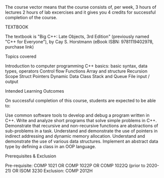 The course vector means that the course consists of, per week,
3 hours of lectures
2 hours of lab excercises
and it gives you 4 credits for successful completion of the course.



TEXTBOOK

The textbook is "Big C++: Late Objects, 3rd Edition" (previously named "C++ for Everyone"), by Cay S. Horstmann (eBook ISBN: 9781119402978, purchase link)

Topics covered

Introduction to computer programming
C++ basics: basic syntax, data types, operators
Control flow
Functions
Array and structure
Recursion
Scope
Struct
Pointers
Dynamic Data
Class
Stack and Queue
File input / output


Intended Learning Outcomes

On successful completion of this course, students are expected to be able to:

Use common software tools to develop and debug a program written in C++.
Write and analyze short programs that solve simple problems in C++.
Demonstrate that recursive and non-recursive functions are abstractions of sub-problems in a task.
Understand and demonstrate the use of pointers in indirect addressing and dynamic memory allocation.
Understand and demonstrate the use of various data structures.
Implement an abstract data type by defining a class in an OOP language.


Prerequisites & Exclusion

Pre-requisite: COMP 1021 OR COMP 1022P OR COMP 1022Q (prior to 2020-21) OR ISOM 3230
Exclusion: COMP 2012H

